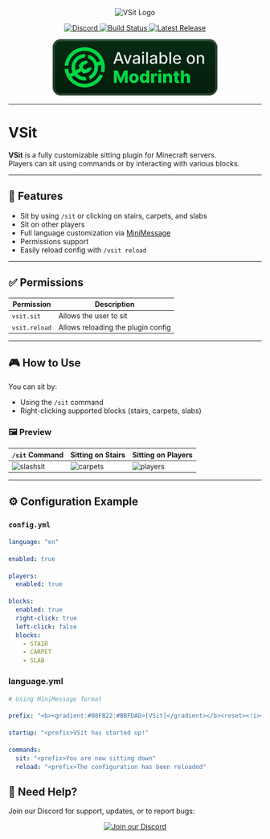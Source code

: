 <p align="center">
  <img src="https://cdn.modrinth.com/data/cached_images/b26afd48dd742676bd98a2f68603aef2691a0454_0.webp" alt="VSit Logo" width="1000">
</p>

<p align="center">
  <a href="https://discord.gg/ZPyb9g6Gs4">
    <img src="https://img.shields.io/discord/1322873747535040512" alt="Discord">
  </a>
  <a href="https://github.com/Varilx-Development/VSit/actions/workflows/build.yml">
    <img src="https://img.shields.io/github/actions/workflow/status/Varilx-Development/VSit/build.yml?branch=main" alt="Build Status">
  </a>
  <a href="https://github.com/Varilx-Development/VSit/releases">
    <img src="https://img.shields.io/github/v/release/Varilx-Development/VSit" alt="Latest Release">
  </a>
</p>

<p align="center">
  <a href="https://modrinth.com/plugin/vsit">
    <img src="https://raw.githubusercontent.com/vLuckyyy/badges/main/avaiable-on-modrinth.svg" alt="Available on Modrinth" />
  </a>
</p>

---

# VSit

**VSit** is a fully customizable sitting plugin for Minecraft servers.  
Players can sit using commands or by interacting with various blocks.

---

## 🔧 Features

- Sit by using `/sit` or clicking on stairs, carpets, and slabs
- Sit on other players
- Full language customization via [MiniMessage](https://docs.advntr.dev/minimessage/format.html)
- Permissions support
- Easily reload config with `/vsit reload`

---

## ✅ Permissions

| Permission       | Description                          |
|------------------|--------------------------------------|
| `vsit.sit`       | Allows the user to sit               |
| `vsit.reload`    | Allows reloading the plugin config   |

---

## 🎮 How to Use

You can sit by:

- Using the `/sit` command  
- Right-clicking supported blocks (stairs, carpets, slabs)

### 🖼️ Preview

| `/sit` Command | Sitting on Stairs | Sitting on Players |
|----------------|-------------------|---------------------|
| ![slashsit](https://github.com/Varilx-Development/VSit/blob/main/assets/slashsit.gif?raw=true) | ![carpets](https://github.com/Varilx-Development/VSit/blob/main/assets/carpets.gif?raw=true) | ![players](https://github.com/Varilx-Development/VSit/blob/main/assets/OtherPlayers.gif?raw=true) |

---

## ⚙️ Configuration Example

### `config.yml`

```yaml
language: "en"

enabled: true

players:
  enabled: true

blocks:
  enabled: true
  right-click: true
  left-click: false
  blocks:
    - STAIR
    - CARPET
    - SLAB
```

### language.yml
```yaml
# Using MiniMessage format

prefix: "<b><gradient:#08FB22:#BBFDAD>[VSit]</gradient></b><reset><!i><gray> "

startup: "<prefix>VSit has started up!"

commands:
  sit: "<prefix>You are now sitting down"
  reload: "<prefix>The configuration has been reloaded"
```

## 🛟 Need Help?

Join our Discord for support, updates, or to report bugs:
<p align="center"> <a href="https://discord.gg/ZPyb9g6Gs4"> <img src="https://cdn.varilx.de/raw/Zm9inS.png" alt="Join our Discord" width="400"> </a> </p>
